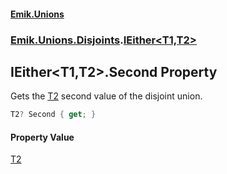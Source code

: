 #### [Emik.Unions](index.md 'index')
### [Emik.Unions.Disjoints](Emik.Unions.Disjoints.md 'Emik.Unions.Disjoints').[IEither&lt;T1,T2&gt;](IEither_T1,T2_.md 'Emik.Unions.Disjoints.IEither<T1,T2>')

## IEither<T1,T2>.Second Property

Gets the [T2](IEither_T1,T2_.md#Emik.Unions.Disjoints.IEither_T1,T2_.T2 'Emik.Unions.Disjoints.IEither<T1,T2>.T2') second value of the disjoint union.

```csharp
T2? Second { get; }
```

#### Property Value
[T2](IEither_T1,T2_.md#Emik.Unions.Disjoints.IEither_T1,T2_.T2 'Emik.Unions.Disjoints.IEither<T1,T2>.T2')
